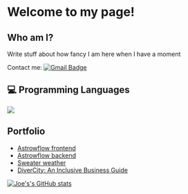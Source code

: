 <h1>Welcome to my page! </h1> 

## Who am I?
<div style="text-align: left"> Write stuff about how fancy I am here when I have a moment </div>

Contact me: [![Gmail Badge](https://img.shields.io/badge/-jwgalvin@gmail.com-c14438?style=flat-square&logo=Gmail&logoColor=white&link=mailto:asterp04@gmail.com)](mailto:jwgalvin@gmail.com)

## :computer: Programming Languages
<img src = "https://github-readme-stats.vercel.app/api/top-langs/?username=jwgalvin&layout=compact">

## Portfolio 
* [Astrowflow frontend](https://github.com/jwgalvin/astroflow_fe)
* [Astrowflow backend](https://github.com/T-willjr/astroflow_be)
* [Sweater weather](https://github.com/jwgalvin/whether_sweater)
* [DiverCity: An Inclusive Business Guide](https://github.com/Capstone-LGBTQ-BIPOC)

[![Joe's's GitHub stats](https://github-readme-stats.vercel.app/api?username=jwgalvin)](https://github.com/jwgalvin/github-readme-stats)
